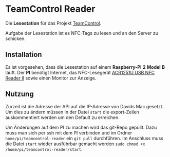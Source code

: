 # TeamControl Reader

Die **Lesestation** für das Projekt [TeamControl](https://gitlab.software-consultant.net/swc/teamcontrol).

Aufgabe der Lesestation ist es NFC-Tags zu lesen und an den Server zu schicken.

## Installation
Es ist vorgesehen, dass die Lesestation auf einem __Raspberry-PI__ __2__ __Model__ __B__ läuft.
Der __PI__ benötigt Internet, das NFC-Lesegerät [ACR1251U USB NFC Reader II](http://www.acs.com.hk/en/products/218/acr1251u-usb-nfc-reader-ii/) sowie einen Monitor zur Anzeige.

## Nutzung
Zurzeit ist die Adresse der API auf die IP-Adresse von Davids Mac gesetzt.
Um dies zu ändern müssen in der Datei `start` die export-Zeilen auskommentiert werden um den Default zu erreichen.

Um Änderungen auf dem PI zu machen wird das git-Repo gepullt. Dazu muss man sich per ssh mit dem PI verbinden und im Ordner `home/pi/teamcontrol-reader` ein `git pull` durchführen. Im Anschluss muss die Datei `start` wieder ausführbar gemacht werden `sudo chmod +x /home/pi/teamcontrol-reader/start`. 
